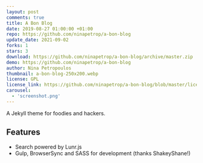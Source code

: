 ```yaml
---
layout: post
comments: true
title: A Bon Blog
date: 2019-08-27 01:00:00 +01:00
repo: https://github.com/ninapetrop/a-bon-blog
update_date: 2021-09-02
forks: 1
stars: 3
download: https://github.com/ninapetrop/a-bon-blog/archive/master.zip
demo: https://github.com/ninapetrop/a-bon-blog
author: Nina Petropoulos
thumbnail: a-bon-blog-250x200.webp
license: GPL
license_link: https://github.com/ninapetrop/a-bon-blog/blob/master/license.txt
carousel:
  - 'screenshot.png'
---
```


A Jekyll theme for foodies and hackers.

## Features

* Search powered by Lunr.js
* Gulp, BrowserSync and SASS for development (thanks ShakeyShane!)
